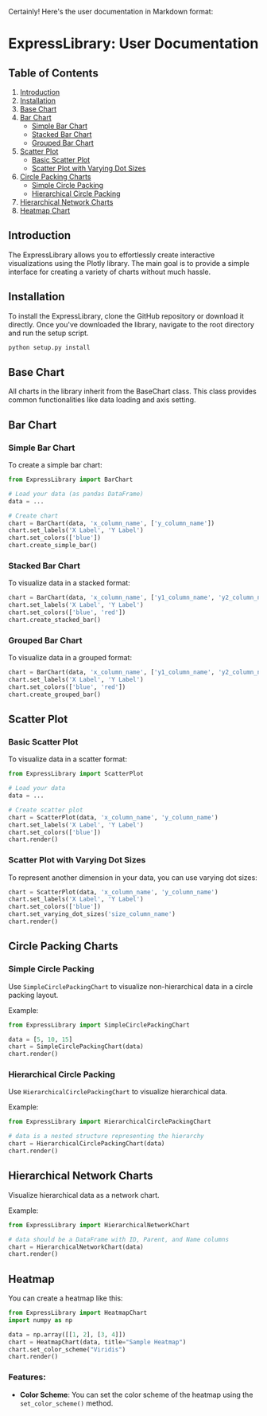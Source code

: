 Certainly! Here's the user documentation in Markdown format:
# ExpressLibrary: User Documentation

## Table of Contents
1. [Introduction](#introduction)
2. [Installation](#installation)
3. [Base Chart](#base-chart)
4. [Bar Chart](#bar-chart)
   - [Simple Bar Chart](#simple-bar-chart)
   - [Stacked Bar Chart](#stacked-bar-chart)
   - [Grouped Bar Chart](#grouped-bar-chart)
5. [Scatter Plot](#scatter-plot)
   - [Basic Scatter Plot](#basic-scatter-plot)
   - [Scatter Plot with Varying Dot Sizes](#scatter-plot-with-varying-dot-sizes)
6. [Circle Packing Charts](#circle-packing-charts)
   - [Simple Circle Packing](#simple-circle-packing)
   - [Hierarchical Circle Packing](#hierarchical-circle-packing)
7. [Hierarchical Network Charts](#hierarchical-network-charts)
7. [Heatmap Chart](#heatmap)


## Introduction
The ExpressLibrary allows you to effortlessly create interactive visualizations using the Plotly library. The main goal is to provide a simple interface for creating a variety of charts without much hassle.

## Installation
To install the ExpressLibrary, clone the GitHub repository or download it directly. Once you've downloaded the library, navigate to the root directory and run the setup script.

```bash
python setup.py install
```

## Base Chart
All charts in the library inherit from the BaseChart class. This class provides common functionalities like data loading and axis setting.

## Bar Chart

### Simple Bar Chart
To create a simple bar chart:

```python
from ExpressLibrary import BarChart

# Load your data (as pandas DataFrame)
data = ...

# Create chart
chart = BarChart(data, 'x_column_name', ['y_column_name'])
chart.set_labels('X Label', 'Y Label')
chart.set_colors(['blue'])
chart.create_simple_bar()
```

### Stacked Bar Chart
To visualize data in a stacked format:

```python
chart = BarChart(data, 'x_column_name', ['y1_column_name', 'y2_column_name'])
chart.set_labels('X Label', 'Y Label')
chart.set_colors(['blue', 'red'])
chart.create_stacked_bar()
```

### Grouped Bar Chart
To visualize data in a grouped format:

```python
chart = BarChart(data, 'x_column_name', ['y1_column_name', 'y2_column_name'])
chart.set_labels('X Label', 'Y Label')
chart.set_colors(['blue', 'red'])
chart.create_grouped_bar()
```

## Scatter Plot

### Basic Scatter Plot
To visualize data in a scatter format:

```python
from ExpressLibrary import ScatterPlot

# Load your data
data = ...

# Create scatter plot
chart = ScatterPlot(data, 'x_column_name', 'y_column_name')
chart.set_labels('X Label', 'Y Label')
chart.set_colors(['blue'])
chart.render()
```

### Scatter Plot with Varying Dot Sizes
To represent another dimension in your data, you can use varying dot sizes:

```python
chart = ScatterPlot(data, 'x_column_name', 'y_column_name')
chart.set_labels('X Label', 'Y Label')
chart.set_colors(['blue'])
chart.set_varying_dot_sizes('size_column_name')
chart.render()
```

## Circle Packing Charts

### Simple Circle Packing

Use `SimpleCirclePackingChart` to visualize non-hierarchical data in a circle packing layout.

Example:

```python
from ExpressLibrary import SimpleCirclePackingChart

data = [5, 10, 15]
chart = SimpleCirclePackingChart(data)
chart.render()
```

### Hierarchical Circle Packing

Use `HierarchicalCirclePackingChart` to visualize hierarchical data.

Example:

```python
from ExpressLibrary import HierarchicalCirclePackingChart

# data is a nested structure representing the hierarchy
chart = HierarchicalCirclePackingChart(data)
chart.render()
```

## Hierarchical Network Charts

Visualize hierarchical data as a network chart.

Example:

```python
from ExpressLibrary import HierarchicalNetworkChart

# data should be a DataFrame with ID, Parent, and Name columns
chart = HierarchicalNetworkChart(data)
chart.render()
```
## Heatmap

You can create a heatmap like this:

```python
from ExpressLibrary import HeatmapChart
import numpy as np

data = np.array([[1, 2], [3, 4]])
chart = HeatmapChart(data, title="Sample Heatmap")
chart.set_color_scheme("Viridis")
chart.render()
```

### Features:

- **Color Scheme**: You can set the color scheme of the heatmap using the `set_color_scheme()` method.
